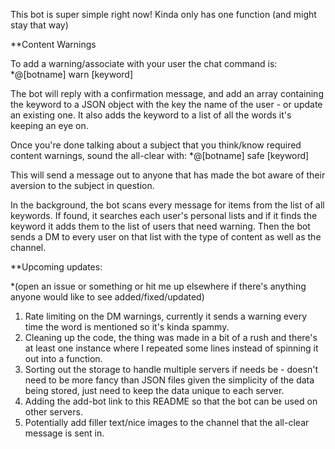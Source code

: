This bot is super simple right now! Kinda only has one function (and might stay that way) 

**Content Warnings

To add a warning/associate with your user the chat command is: *@[botname] warn [keyword]

The bot will reply with a confirmation message, and add an array containing the keyword to a JSON object with the key the name of the user - or update an existing one. It also adds the keyword to a list of all the words it's keeping an eye on. 

Once you're done talking about a subject that you think/know required content warnings, sound the all-clear with: *@[botname] safe [keyword]

This will send a message out to anyone that has made the bot aware of their aversion to the subject in question. 


In the background, the bot scans every message for items from the list of all keywords. If found, it searches each user's personal lists and if it finds the keyword it adds them to the list of users that need warning. Then the bot sends a DM to every user on that list with the type of content as well as the channel.


**Upcoming updates: 

*(open an issue or something or hit me up elsewhere if there's anything anyone would like to see added/fixed/updated)

1. Rate limiting on the DM warnings, currently it sends a warning every time the word is mentioned so it's kinda spammy.
2. Cleaning up the code, the thing was made in a bit of a rush and there's at least one instance where I repeated some lines instead of spinning it out into a function. 
3. Sorting out the storage to handle multiple servers if needs be - doesn't need to be more fancy than JSON files given the simplicity of the data being stored, just need to keep the data unique to each server. 
4. Adding the add-bot link to this README so that the bot can be used on other servers. 
5. Potentially add filler text/nice images to the channel that the all-clear message is sent in.  
